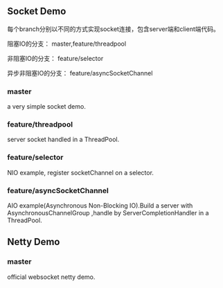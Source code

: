 

## Socket Demo

每个branch分别以不同的方式实现socket连接，包含server端和client端代码。

阻塞IO的分支： master,feature/threadpool

非阻塞IO的分支： feature/selector

异步非阻塞IO的分支： feature/asyncSocketChannel

### master

a very simple socket demo.

### feature/threadpool

server socket handled in a ThreadPool.

### feature/selector

NIO example, register socketChannel on a selector.

### feature/asyncSocketChannel

AIO example(Asynchronous Non-Blocking IO).Build a server with AsynchronousChannelGroup ,handle by ServerCompletionHandler in a ThreadPool.


## Netty Demo

### master

official websocket netty demo. 